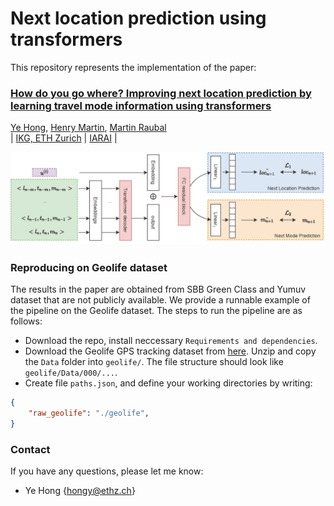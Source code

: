 # Next location prediction using transformers

This repository represents the implementation of the paper:

### [How do you go where? Improving next location prediction by learning travel mode information using transformers]()
[Ye Hong](https://scholar.google.com/citations?user=dnaRSnwAAAAJ&hl=en), [Henry Martin](https://n.ethz.ch/~martinhe/), [Martin Raubal](https://raubal.ethz.ch/)\
| [IKG, ETH Zurich](https://gis.ethz.ch/en/) | [IARAI](https://www.iarai.ac.at/) |

![flowchart](fig/main_flowchart.png?raw=True)

### Reproducing on Geolife dataset
The results in the paper are obtained from SBB Green Class and Yumuv dataset that are not publicly available. We provide a runnable example of the pipeline on the Geolife dataset. The steps to run the pipeline are as follows:

- Download the repo, install neccessary `Requirements and dependencies`.
- Download the Geolife GPS tracking dataset from [here](https://www.microsoft.com/en-us/download/details.aspx?id=52367). Unzip and copy the `Data` folder into `geolife/`. The file structure should look like `geolife/Data/000/...`.
- Create file `paths.json`, and define your working directories by writing:

```json
{
    "raw_geolife": "./geolife",
}
```

### Contact
If you have any questions, please let me know: 
- Ye Hong {hongy@ethz.ch}
